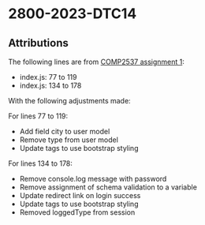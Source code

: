 # 2800-2023-DTC14

## Attributions

The following lines are from [COMP2537 assignment 1](https://github.com/jyoonbcit/comp2537-assignment1/blob/master/app.js): <br>

- index.js: 77 to 119
- index.js: 134 to 178

With the following adjustments made: <br>

For lines 77 to 119:

- Add field city to user model
- Remove type from user model
- Update <a> tags to use bootstrap styling

For lines 134 to 178:

- Remove console.log message with password
- Remove assignment of schema validation to a variable
- Update redirect link on login success
- Update <a> tags to use bootstrap styling
- Removed loggedType from session
